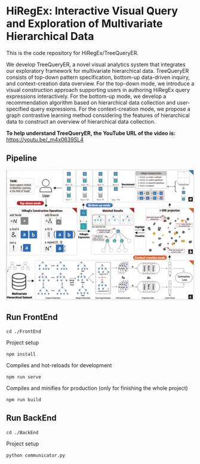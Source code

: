 # HiRegEx: Interactive Visual Query and Exploration of Multivariate Hierarchical Data

This is the code repository for HiRegEx/TreeQueryER.

We develop TreeQueryER, a novel visual analytics system that integrates our exploratory framework for multivariate hierarchical data.
TreeQueryER consists of top-down pattern specification, bottom-up data-driven inquiry, and context-creation data overview.
For the top-down mode, we introduce a visual construction approach supporting users in authoring HiRegEx query expressions interactively. 
For the bottom-up mode, we develop a recommendation algorithm based on hierarchical data collection and user-specified query expressions. 
For the context-creation mode, we propose a graph contrastive learning method considering the features of hierarchical data to construct an overview of hierarchical data collection.

**To help understand TreeQueryER, the YouTube URL of the video is:** https://youtu.be/_m4x0639SL4

## Pipeline
![](./image/pipeline.png)

## Run FrontEnd
```
cd ./FrontEnd
```

Project setup
```
npm install
```

Compiles and hot-reloads for development
```
npm run serve
```

Compiles and minifies for production (only for finishing the whole project)
```
npm run build
```

## Run BackEnd
```
cd ./BackEnd
```

Project setup
```
python communicator.py
```

